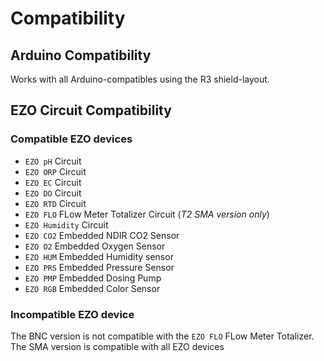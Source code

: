 # <i class="fas fa-puzzle-piece"></i> Compatibility

## Arduino Compatibility

Works with all Arduino-compatibles using the R3 shield-layout.

## EZO Circuit Compatibility


### Compatible EZO devices
* `EZO pH` Circuit
* `EZO ORP` Circuit
* `EZO EC` Circuit
* `EZO DO` Circuit
* `EZO RTD` Circuit
* `EZO FLO` FLow Meter Totalizer Circuit (_T2 SMA version only_)
* `EZO Humidity` Circuit
* `EZO CO2` Embedded NDIR CO2 Sensor
* `EZO O2` Embedded Oxygen Sensor
* `EZO HUM` Embedded Humidity sensor
* `EZO PRS` Embedded Pressure Sensor
* `EZO PMP` Embedded Dosing Pump
* `EZO RGB` Embedded Color Sensor


### Incompatible EZO device
The BNC version is not compatible with the `EZO FLO`  FLow Meter Totalizer.
The SMA version is compatible with all EZO devices
